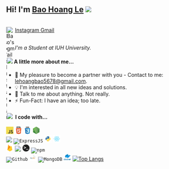 
<h2> Hi! I'm <a href="https://bobbibao.github.io">Bao Hoang Le</a> <img src="https://media.giphy.com/media/mGcNjsfWAjY5AEZNw6/giphy.gif" width="50"></h2>

<br/>
<a href="https://www.instagram.com/poppyhoangbao/">Instagram
  <img align="left" alt="Bao's Instagram"  width="2px" src="https://cdn.jsdelivr.net/npm/simple-icons@v3/icons/instagram.svg" color="Red"/>
</a>
<a href="https://mail.google.com/mail/u/0/?fs=1&tf=cm&source=mailto&to=lehoangbao5678@gmail.com">Gmail
  <img align="left" alt="Bao's gmail" width="22px" src="https://cdn.jsdelivr.net/npm/simple-icons@v3/icons/google.svg" />
</a>
<br /><br />

<p align="left"><em>I'm a Student at IUH University.</em></p>

#### <img src="https://media.giphy.com/media/VgCDAzcKvsR6OM0uWg/giphy.gif" width="45"> A little more about me...

- 🌱 My pleasure to become a partner with you - Contact to me: lehoangbao5678@gmail.com.
- :bulb: I'm interested in all new ideas and solutions.
- 💬 Talk to me about anything. Not really.
- ⚡️ Fun-Fact: I have an idea; too late.

<!-- #### <img src="https://media.giphy.com/media/LnQjpWaON8nhr21vNW/giphy.gif" width="60"> I love connecting with different people :) -->


#### <img src="https://media.giphy.com/media/WUlplcMpOCEmTGBtBW/giphy.gif" width="40">&nbsp; I code with...

<code><img width="20" src="https://raw.githubusercontent.com/github/explore/80688e429a7d4ef2fca1e82350fe8e3517d3494d/topics/javascript/javascript.png"></code>
<code><img width="20" src="https://raw.githubusercontent.com/github/explore/80688e429a7d4ef2fca1e82350fe8e3517d3494d/topics/html/html.png"></code>
<code><img width="20" src="https://raw.githubusercontent.com/github/explore/80688e429a7d4ef2fca1e82350fe8e3517d3494d/topics/css/css.png"></code>
<code><img width="20" src="https://raw.githubusercontent.com/github/explore/80688e429a7d4ef2fca1e82350fe8e3517d3494d/topics/nodejs/nodejs.png"></code>
<br>
<code><img width="20" src="https://docs.nestjs.com/assets/logo-small.svg"></code>
<code><img alt="ExpressJS" width="20" src="https://encrypted-tbn0.gstatic.com/images?q=tbn%3AANd9GcRPDyR-Xb70DsaMdrk28bt1DZ6xZ061zBDKew&usqp=CAU"></code>
<code><img width="20" src="https://raw.githubusercontent.com/github/explore/80688e429a7d4ef2fca1e82350fe8e3517d3494d/topics/python/python.png"></code>
<code><img width="20" src="https://raw.githubusercontent.com/github/explore/80688e429a7d4ef2fca1e82350fe8e3517d3494d/topics/react/react.png"></code>
<br>
<code><img width="20" src="https://raw.githubusercontent.com/github/explore/80688e429a7d4ef2fca1e82350fe8e3517d3494d/topics/firebase/firebase.png"></code>
<code><img width="20" src="https://www.php.net/images/logos/new-php-logo.svg"></code>
<code><img width="20" src="https://raw.githubusercontent.com/github/explore/80688e429a7d4ef2fca1e82350fe8e3517d3494d/topics/terminal/terminal.png"></code>
<code><img alt="npm" width="20" src="https://upload.wikimedia.org/wikipedia/commons/thumb/d/db/Npm-logo.svg/540px-Npm-logo.svg.png"></code>
<br>
<code><img alt="Github" width="20" src="https://cdn.iconscout.com/icon/free/png-256/github-153-675523.png"></code>
<code><img width="20" src="https://raw.githubusercontent.com/github/explore/80688e429a7d4ef2fca1e82350fe8e3517d3494d/topics/mysql/mysql.png"></code>
<code><img alt="MongoDB" width="20" src="https://g.foolcdn.com/art/companylogos/square/mdb.png"></code>
<code><img width="20" src="https://raw.githubusercontent.com/github/explore/80688e429a7d4ef2fca1e82350fe8e3517d3494d/topics/docker/docker.png"></code>
[![Top Langs](https://github-readme-stats.vercel.app/api/top-langs/?username=bobbibao&layout=compact)](https://github.com/bobbibao/github-readme-stats)
